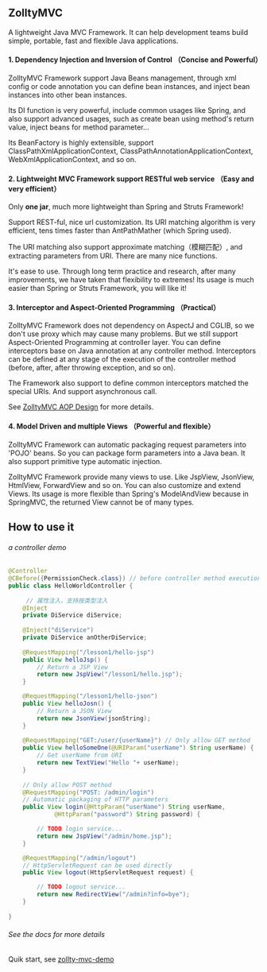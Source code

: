 ZolltyMVC 
----------------------------

A lightweight Java MVC Framework. 
It can help development teams build simple, portable, fast and flexible Java applications.
 
#### 1. Dependency Injection and Inversion of Control （Concise and Powerful）

ZolltyMVC Framework support Java Beans management, through xml config or code annotation you can define bean instances, and inject bean instances into other bean instances.

Its DI function is very powerful, include common usages like Spring, and also support advanced usages, such as create bean using method's return value, inject beans for method parameter...
  
Its BeanFactory is highly extensible, support ClassPathXmlApplicationContext, ClassPathAnnotationApplicationContext, WebXmlApplicationContext, and so on. 
 
#### 2. Lightweight MVC Framework support RESTful web service （Easy and very efficient）

Only **one jar**, much more lightweight than Spring and Struts Framework! 

Support REST-ful, nice url customization. Its URI matching algorithm is very efficient, tens times faster than AntPathMather (which Spring used).

The URI matching also support approximate matching（模糊匹配）, and extracting parameters from URI. There are many nice functions.

It's ease to use. Through long term practice and research, after many improvements, we have taken that flexibility to extremes! Its usage is much easier than Spring or Struts Framework, you will like it!

#### 3. Interceptor and Aspect-Oriented Programming （Practical）

ZolltyMVC Framework does not dependency on AspectJ and CGLIB, so we don't use proxy which may cause many problems. But we still support Aspect-Oriented Programming at controller layer. You can define interceptors base on Java annotation at any controller method. Interceptors can be defined at any stage of the execution of the controller method (before, after, after throwing exception, and so on).

The Framework also support to define common interceptors matched the special URIs. And support asynchronous call.

See [ZolltyMVC AOP Design](https://github.com/zollty-org/zollty-mvc/blob/master/docs/AOP-design.md) for more details.


#### 4. Model Driven and multiple Views （Powerful and flexible）

ZolltyMVC Framework can automatic packaging request parameters into 'POJO' beans. So you can package form parameters into a Java bean. It also support primitive type automatic injection.

ZolltyMVC Framework provide many views to use. Like JspView, JsonView, HtmlView, ForwardView and so on. You can also customize and extend Views. Its usage is more flexible than Spring's ModelAndView because in SpringMVC, the returned View cannot be of many types.


How to use it 
---------------------------------------

###### a controller demo 

```java
@Controller
@CBefore({PermissionCheck.class}) // before controller method execution
public class HelloWorldController {
 
     // 属性注入，支持按类型注入
    @Inject
    private DiService diService;
    
    @Inject("diService")
    private DiService anOtherDiService;
    
    @RequestMapping("/lesson1/hello-jsp")
    public View helloJsp() {
        // Return a JSP View
        return new JspView("/lesson1/hello.jsp");
    }

    @RequestMapping("/lesson1/hello-json")
    public View helloJosn() {
        // Return a JSON View
        return new JsonView(jsonString);
    }
    
    @RequestMapping("GET:/user/{userName}") // Only allow GET method 
    public View helloSomeOne(@URIParam("userName") String userName) {
        // Get userName from URI
        return new TextView("Hello "+ userName);
    }
    
    // Only allow POST method 
    @RequestMapping("POST: /admin/login")
    // Automatic packaging of HTTP parameters
    public View login(@HttpParam("userName") String userName, 
             @HttpParam("password") String password) { 

        // TODO login service...
        return new JspView("/admin/home.jsp");
    }

    @RequestMapping("/admin/logout")
    // HttpServletRequest can be used directly
    public View logout(HttpServletRequest request) { 

        // TODO logout service...
        return new RedirectView("/admin?info=bye");
    }
    
}
```
###### See the docs for more details  

Quik start, see [zollty-mvc-demo](https://github.com/zollty/zollty-mvc-demo)
